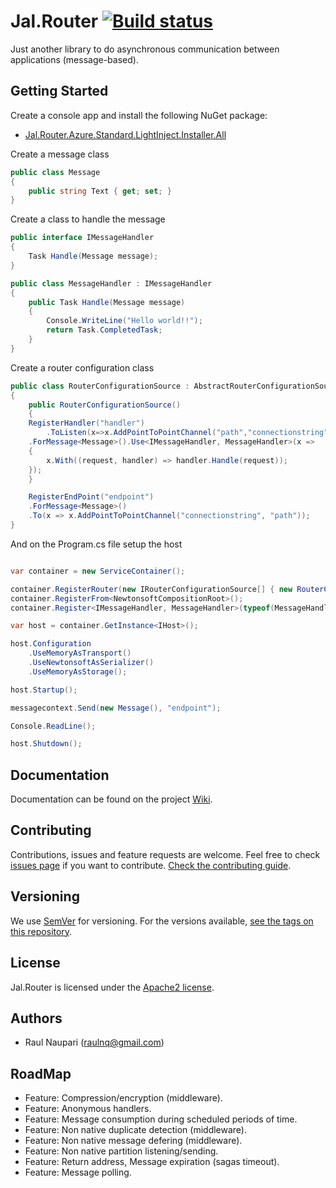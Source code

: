 # Jal.Router [![Build status](https://ci.appveyor.com/api/projects/status/gunc3edkhwwl51ge/branch/master?svg=true)](https://ci.appveyor.com/project/raulnq/jal-router/branch/master)
Just another library to do asynchronous communication between applications (message-based).
## Getting Started
Create a console app and install the following NuGet package:
* [Jal.Router.Azure.Standard.LightInject.Installer.All](https://www.nuget.org/packages/Jal.Router.Azure.Standard.LightInject.Installer.All/)

Create a message class
```csharp
public class Message
{
    public string Text { get; set; }
}
```
Create a class to handle the message
```csharp
public interface IMessageHandler
{
    Task Handle(Message message);
}

public class MessageHandler : IMessageHandler
{
    public Task Handle(Message message)
    {
        Console.WriteLine("Hello world!!");
        return Task.CompletedTask;
    }
}
```
Create a router configuration class
```csharp
public class RouterConfigurationSource : AbstractRouterConfigurationSource
{
    public RouterConfigurationSource()
    {
    RegisterHandler("handler")
        .ToListen(x=>x.AddPointToPointChannel("path","connectionstring"))
    .ForMessage<Message>().Use<IMessageHandler, MessageHandler>(x =>
    {
        x.With((request, handler) => handler.Handle(request));
    });               
    }

    RegisterEndPoint("endpoint")
    .ForMessage<Message>()
    .To(x => x.AddPointToPointChannel("connectionstring", "path"));
}
```
And on the Program.cs file setup the host
```csharp

var container = new ServiceContainer();

container.RegisterRouter(new IRouterConfigurationSource[] { new RouterConfigurationSource() });
container.RegisterFrom<NewtonsoftCompositionRoot>();
container.Register<IMessageHandler, MessageHandler>(typeof(MessageHandler).FullName, new PerContainerLifetime());

var host = container.GetInstance<IHost>();

host.Configuration
    .UseMemoryAsTransport()
    .UseNewtonsoftAsSerializer()
    .UseMemoryAsStorage();

host.Startup();

messagecontext.Send(new Message(), "endpoint");

Console.ReadLine();

host.Shutdown();
```
## Documentation
Documentation can be found on the project [Wiki](https://github.com/raulnq/Jal.Router/wiki/10.-Home).
## Contributing
Contributions, issues and feature requests are welcome.
Feel free to check [issues page](https://github.com/raulnq/Jal.Router/issues) if you want to contribute.
[Check the contributing guide](https://github.com/raulnq/Jal.Router/blob/master/CONTRIBUTING.md).
## Versioning
We use [SemVer](https://semver.org/) for versioning. For the versions available, [see the tags on this repository](https://github.com/raulnq/Jal.Router/tags).
## License
Jal.Router is licensed under the [Apache2 license](https://github.com/raulnq/Jal.Router/blob/master/LICENSE).
## Authors
* Raul Naupari (raulnq@gmail.com)
## RoadMap
* Feature: Compression/encryption (middleware).
* Feature: Anonymous handlers.
* Feature: Message consumption during scheduled periods of time.
* Feature: Non native duplicate detection (middleware).
* Feature: Non native message defering (middleware).
* Feature: Non native partition listening/sending.
* Feature: Return address, Message expiration (sagas timeout).
* Feature: Message polling.